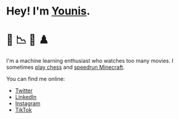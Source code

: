 # Hey! I'm [Younis](https://younishd.fr).

# 🙋 📉 🍿 ♟️

I'm a machine learning enthusiast who watches too many movies. I sometimes [play chess](https://lichess.org/@/younishd) and [speedrun Minecraft](https://www.speedrun.com/user/neoprene).

You can find me online:

- [Twitter](https://twitter.com/younishd)
- [LinkedIn](https://www.linkedin.com/in/younishd)
- [Instagram](https://instagram.com/younis24de)
- [TikTok](https://www.tiktok.com/@younis24de)
